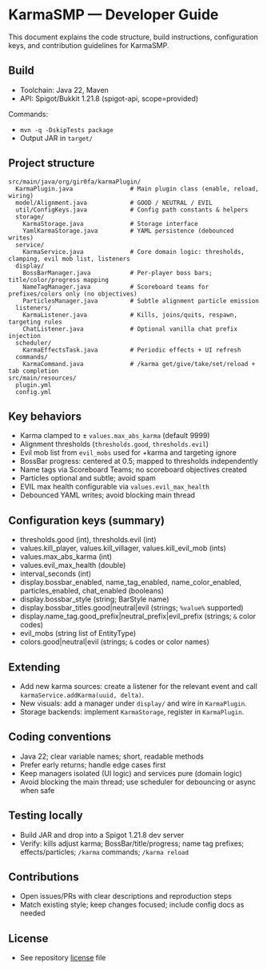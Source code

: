 # KarmaSMP — Developer Guide

This document explains the code structure, build instructions, configuration keys, and contribution guidelines for KarmaSMP.

## Build
- Toolchain: Java 22, Maven
- API: Spigot/Bukkit 1.21.8 (spigot-api, scope=provided)

Commands:
- `mvn -q -DskipTests package`
- Output JAR in `target/`

## Project structure
```
src/main/java/org/gir0fa/karmaPlugin/
  KarmaPlugin.java                # Main plugin class (enable, reload, wiring)
  model/Alignment.java            # GOOD / NEUTRAL / EVIL
  util/ConfigKeys.java            # Config path constants & helpers
  storage/
    KarmaStorage.java             # Storage interface
    YamlKarmaStorage.java         # YAML persistence (debounced writes)
  service/
    KarmaService.java             # Core domain logic: thresholds, clamping, evil mob list, listeners
  display/
    BossBarManager.java           # Per-player boss bars; title/color/progress mapping
    NameTagManager.java           # Scoreboard teams for prefixes/colors only (no objectives)
    ParticlesManager.java         # Subtle alignment particle emission
  listeners/
    KarmaListener.java            # Kills, joins/quits, respawn, targeting rules
    ChatListener.java             # Optional vanilla chat prefix injection
  scheduler/
    KarmaEffectsTask.java         # Periodic effects + UI refresh
  commands/
    KarmaCommand.java             # /karma get/give/take/set/reload + tab completion
src/main/resources/
  plugin.yml
  config.yml
```

## Key behaviors
- Karma clamped to ± `values.max_abs_karma` (default 9999)
- Alignment thresholds (`thresholds.good`, `thresholds.evil`)
- Evil mob list from `evil_mobs` used for +karma and targeting ignore
- BossBar progress: centered at 0.5; mapped to thresholds independently
- Name tags via Scoreboard Teams; no scoreboard objectives created
- Particles optional and subtle; avoid spam
- EVIL max health configurable via `values.evil_max_health`
- Debounced YAML writes; avoid blocking main thread

## Configuration keys (summary)
- thresholds.good (int), thresholds.evil (int)
- values.kill_player, values.kill_villager, values.kill_evil_mob (ints)
- values.max_abs_karma (int)
- values.evil_max_health (double)
- interval_seconds (int)
- display.bossbar_enabled, name_tag_enabled, name_color_enabled, particles_enabled, chat_enabled (booleans)
- display.bossbar_style (string; BarStyle name)
- display.bossbar_titles.good|neutral|evil (strings; `%value%` supported)
- display.name_tag.good_prefix|neutral_prefix|evil_prefix (strings; `&` color codes)
- evil_mobs (string list of EntityType)
- colors.good|neutral|evil (strings; `&` codes or color names)

## Extending
- Add new karma sources: create a listener for the relevant event and call `karmaService.addKarma(uuid, delta)`.
- New visuals: add a manager under `display/` and wire in `KarmaPlugin`.
- Storage backends: implement `KarmaStorage`, register in `KarmaPlugin`.

## Coding conventions
- Java 22; clear variable names; short, readable methods
- Prefer early returns; handle edge cases first
- Keep managers isolated (UI logic) and services pure (domain logic)
- Avoid blocking the main thread; use scheduler for debouncing or async when safe

## Testing locally
- Build JAR and drop into a Spigot 1.21.8 dev server
- Verify: kills adjust karma; BossBar/title/progress; name tag prefixes; effects/particles; `/karma` commands; `/karma reload`

## Contributions
- Open issues/PRs with clear descriptions and reproduction steps
- Match existing style; keep changes focused; include config docs as needed

## License
- See repository [license](LICENSE.md) file
